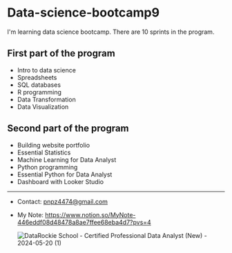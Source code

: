# Data-science-bootcamp9

I'm learning data science bootcamp. There are 10 sprints in the program.

## First part of the program

- Intro to data science
- Spreadsheets
- SQL databases
- R programming
- Data Transformation
- Data Visualization

## Second part of the program

- Building website portfolio
- Essential Statistics
- Machine Learning for Data Analyst
- Python programming
- Essential Python for Data Analyst
- Dashboard with Looker Studio

****************************************

- Contact: pnpz4474@gmail.com
- My Note: https://www.notion.so/MyNote-446eddf08d48478a8ae7ffee68eba4d7?pvs=4

  ![DataRockie School - Certified Professional Data Analyst (New) - 2024-05-20 (1)](https://github.com/user-attachments/assets/ba3f35ea-6695-432e-ba60-d3ae8130778a)
